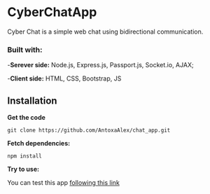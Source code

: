 # CyberChatApp

Cyber Chat is a simple web chat using bidirectional communication.

### Built with:

-**Serever side:** Node.js, Express.js, Passport.js, Socket.io, AJAX;

-**Client side:** HTML, CSS, Bootstrap, JS


## Installation
**Get the code**
```
git clone https://github.com/AntoxaAlex/chat_app.git
```

**Fetch dependencies:**
```
npm install
```

**Try to use:**

You can test this app [following this link](https://cyberchat95.herokuapp.com)
